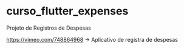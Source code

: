 # curso_flutter_expenses
Projeto de Registros de Despesas

https://vimeo.com/748864968 -> Aplicativo de registra de despesas
